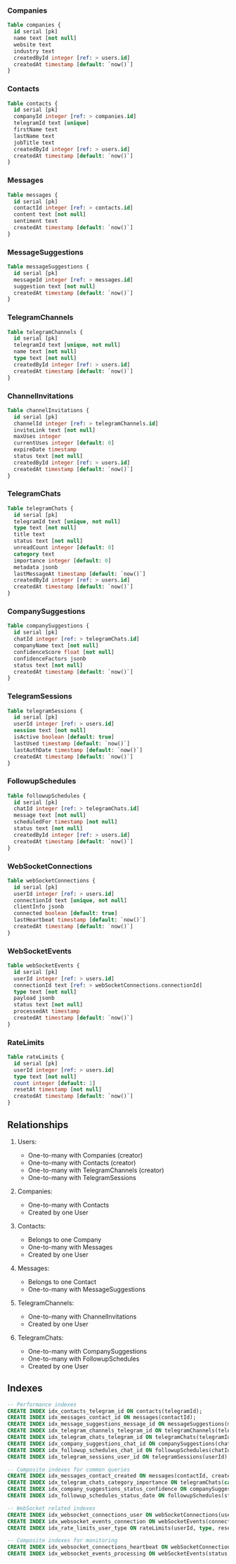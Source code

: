 ### Companies
```sql
Table companies {
  id serial [pk]
  name text [not null]
  website text
  industry text
  createdById integer [ref: > users.id]
  createdAt timestamp [default: `now()`]
}
```

### Contacts
```sql
Table contacts {
  id serial [pk]
  companyId integer [ref: > companies.id]
  telegramId text [unique]
  firstName text
  lastName text
  jobTitle text
  createdById integer [ref: > users.id]
  createdAt timestamp [default: `now()`]
}
```

### Messages
```sql
Table messages {
  id serial [pk]
  contactId integer [ref: > contacts.id]
  content text [not null]
  sentiment text
  createdAt timestamp [default: `now()`]
}
```

### MessageSuggestions
```sql
Table messageSuggestions {
  id serial [pk]
  messageId integer [ref: > messages.id]
  suggestion text [not null]
  createdAt timestamp [default: `now()`]
}
```

### TelegramChannels
```sql
Table telegramChannels {
  id serial [pk]
  telegramId text [unique, not null]
  name text [not null]
  type text [not null]
  createdById integer [ref: > users.id]
  createdAt timestamp [default: `now()`]
}
```

### ChannelInvitations
```sql
Table channelInvitations {
  id serial [pk]
  channelId integer [ref: > telegramChannels.id]
  inviteLink text [not null]
  maxUses integer
  currentUses integer [default: 0]
  expireDate timestamp
  status text [not null]
  createdById integer [ref: > users.id]
  createdAt timestamp [default: `now()`]
}
```

### TelegramChats
```sql
Table telegramChats {
  id serial [pk]
  telegramId text [unique, not null]
  type text [not null]
  title text
  status text [not null]
  unreadCount integer [default: 0]
  category text
  importance integer [default: 0]
  metadata jsonb
  lastMessageAt timestamp [default: `now()`]
  createdById integer [ref: > users.id]
  createdAt timestamp [default: `now()`]
}
```

### CompanySuggestions
```sql
Table companySuggestions {
  id serial [pk]
  chatId integer [ref: > telegramChats.id]
  companyName text [not null]
  confidenceScore float [not null]
  confidenceFactors jsonb
  status text [not null]
  createdAt timestamp [default: `now()`]
}
```

### TelegramSessions
```sql
Table telegramSessions {
  id serial [pk]
  userId integer [ref: > users.id]
  session text [not null]
  isActive boolean [default: true]
  lastUsed timestamp [default: `now()`]
  lastAuthDate timestamp [default: `now()`]
  createdAt timestamp [default: `now()`]
}
```

### FollowupSchedules
```sql
Table followupSchedules {
  id serial [pk]
  chatId integer [ref: > telegramChats.id]
  message text [not null]
  scheduledFor timestamp [not null]
  status text [not null]
  createdById integer [ref: > users.id]
  createdAt timestamp [default: `now()`]
}
```

### WebSocketConnections
```sql
Table webSocketConnections {
  id serial [pk]
  userId integer [ref: > users.id]
  connectionId text [unique, not null]
  clientInfo jsonb
  connected boolean [default: true]
  lastHeartbeat timestamp [default: `now()`]
  createdAt timestamp [default: `now()`]
}
```

### WebSocketEvents
```sql
Table webSocketEvents {
  id serial [pk]
  userId integer [ref: > users.id]
  connectionId text [ref: > webSocketConnections.connectionId]
  type text [not null]
  payload jsonb
  status text [not null]
  processedAt timestamp
  createdAt timestamp [default: `now()`]
}
```

### RateLimits
```sql
Table rateLimits {
  id serial [pk]
  userId integer [ref: > users.id]
  type text [not null]
  count integer [default: 1]
  resetAt timestamp [not null]
  createdAt timestamp [default: `now()`]
}
```

## Relationships
1. Users:
   - One-to-many with Companies (creator)
   - One-to-many with Contacts (creator)
   - One-to-many with TelegramChannels (creator)
   - One-to-many with TelegramSessions

2. Companies:
   - One-to-many with Contacts
   - Created by one User

3. Contacts:
   - Belongs to one Company
   - One-to-many with Messages
   - Created by one User

4. Messages:
   - Belongs to one Contact
   - One-to-many with MessageSuggestions

5. TelegramChannels:
   - One-to-many with ChannelInvitations
   - Created by one User

6. TelegramChats:
   - One-to-many with CompanySuggestions
   - One-to-many with FollowupSchedules
   - Created by one User

## Indexes
```sql
-- Performance indexes
CREATE INDEX idx_contacts_telegram_id ON contacts(telegramId);
CREATE INDEX idx_messages_contact_id ON messages(contactId);
CREATE INDEX idx_message_suggestions_message_id ON messageSuggestions(messageId);
CREATE INDEX idx_telegram_channels_telegram_id ON telegramChannels(telegramId);
CREATE INDEX idx_telegram_chats_telegram_id ON telegramChats(telegramId);
CREATE INDEX idx_company_suggestions_chat_id ON companySuggestions(chatId);
CREATE INDEX idx_followup_schedules_chat_id ON followupSchedules(chatId);
CREATE INDEX idx_telegram_sessions_user_id ON telegramSessions(userId);

-- Composite indexes for common queries
CREATE INDEX idx_messages_contact_created ON messages(contactId, createdAt DESC);
CREATE INDEX idx_telegram_chats_category_importance ON telegramChats(category, importance);
CREATE INDEX idx_company_suggestions_status_confidence ON companySuggestions(status, confidenceScore DESC);
CREATE INDEX idx_followup_schedules_status_date ON followupSchedules(status, scheduledFor);

-- WebSocket related indexes
CREATE INDEX idx_websocket_connections_user ON webSocketConnections(userId, connected);
CREATE INDEX idx_websocket_events_connection ON webSocketEvents(connectionId, createdAt DESC);
CREATE INDEX idx_rate_limits_user_type ON rateLimits(userId, type, resetAt);

-- Composite indexes for monitoring
CREATE INDEX idx_websocket_connections_heartbeat ON webSocketConnections(connected, lastHeartbeat);
CREATE INDEX idx_websocket_events_processing ON webSocketEvents(status, processedAt);